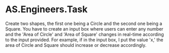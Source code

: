 # AS.Engineers.Task
Create two shapes, the first one being a Circle and the second one being a Square. You have to create an input box where users can enter any number and the 'Area of Circle' and 'Area of Square' changes in real-time according to the input provided. For example, if in the input box, I put the value 'x,' the area of Circle and Square should increase or decrease accordingly.
